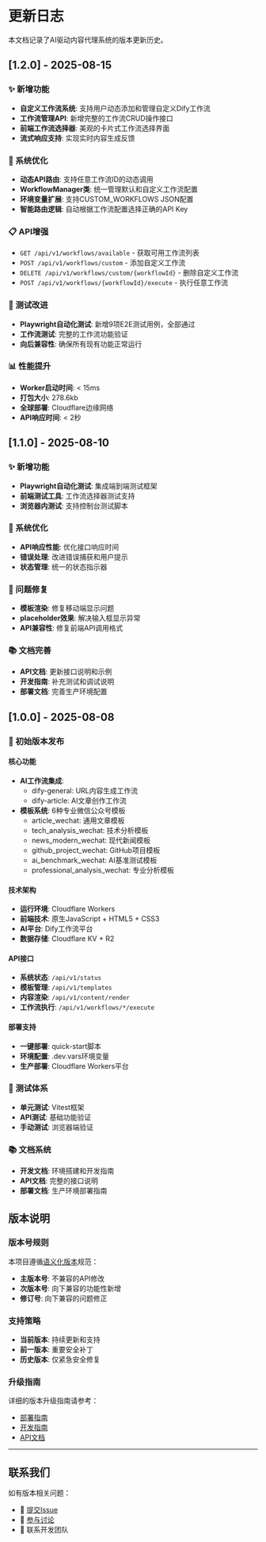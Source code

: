 # 更新日志

本文档记录了AI驱动内容代理系统的版本更新历史。

## [1.2.0] - 2025-08-15

### ✨ 新增功能
- **自定义工作流系统**: 支持用户动态添加和管理自定义Dify工作流
- **工作流管理API**: 新增完整的工作流CRUD操作接口
- **前端工作流选择器**: 美观的卡片式工作流选择界面
- **流式响应支持**: 实现实时内容生成反馈

### 🔧 系统优化
- **动态API路由**: 支持任意工作流ID的动态调用
- **WorkflowManager类**: 统一管理默认和自定义工作流配置
- **环境变量扩展**: 支持CUSTOM_WORKFLOWS JSON配置
- **智能路由逻辑**: 自动根据工作流配置选择正确的API Key

### 📋 API增强
- `GET /api/v1/workflows/available` - 获取可用工作流列表
- `POST /api/v1/workflows/custom` - 添加自定义工作流
- `DELETE /api/v1/workflows/custom/{workflowId}` - 删除自定义工作流
- `POST /api/v1/workflows/{workflowId}/execute` - 执行任意工作流

### 🧪 测试改进
- **Playwright自动化测试**: 新增9项E2E测试用例，全部通过
- **工作流测试**: 完整的工作流功能验证
- **向后兼容性**: 确保所有现有功能正常运行

### 📊 性能提升
- **Worker启动时间**: < 15ms
- **打包大小**: 278.6kb
- **全球部署**: Cloudflare边缘网络
- **API响应时间**: < 2秒

## [1.1.0] - 2025-08-10

### ✨ 新增功能
- **Playwright自动化测试**: 集成端到端测试框架
- **前端测试工具**: 工作流选择器测试支持
- **浏览器内测试**: 支持控制台测试脚本

### 🔧 系统优化
- **API响应性能**: 优化接口响应时间
- **错误处理**: 改进错误捕获和用户提示
- **状态管理**: 统一的状态指示器

### 🐛 问题修复
- **模板渲染**: 修复移动端显示问题
- **placeholder效果**: 解决输入框显示异常
- **API兼容性**: 修复前端API调用格式

### 📚 文档完善
- **API文档**: 更新接口说明和示例
- **开发指南**: 补充测试和调试说明
- **部署文档**: 完善生产环境配置

## [1.0.0] - 2025-08-08

### 🎉 初始版本发布

#### 核心功能
- **AI工作流集成**: 
  - dify-general: URL内容生成工作流
  - dify-article: AI文章创作工作流
- **模板系统**: 6种专业微信公众号模板
  - article_wechat: 通用文章模板
  - tech_analysis_wechat: 技术分析模板
  - news_modern_wechat: 现代新闻模板
  - github_project_wechat: GitHub项目模板
  - ai_benchmark_wechat: AI基准测试模板
  - professional_analysis_wechat: 专业分析模板

#### 技术架构
- **运行环境**: Cloudflare Workers
- **前端技术**: 原生JavaScript + HTML5 + CSS3
- **AI平台**: Dify工作流平台
- **数据存储**: Cloudflare KV + R2

#### API接口
- **系统状态**: `/api/v1/status`
- **模板管理**: `/api/v1/templates`
- **内容渲染**: `/api/v1/content/render`
- **工作流执行**: `/api/v1/workflows/*/execute`

#### 部署支持
- **一键部署**: quick-start脚本
- **环境配置**: .dev.vars环境变量
- **生产部署**: Cloudflare Workers平台

### 🧪 测试体系
- **单元测试**: Vitest框架
- **API测试**: 基础功能验证
- **手动测试**: 浏览器端验证

### 📚 文档系统
- **开发文档**: 环境搭建和开发指南
- **API文档**: 完整的接口说明
- **部署文档**: 生产环境部署指南

## 版本说明

### 版本号规则
本项目遵循[语义化版本](https://semver.org/lang/zh-CN/)规范：
- **主版本号**: 不兼容的API修改
- **次版本号**: 向下兼容的功能性新增
- **修订号**: 向下兼容的问题修正

### 支持策略
- **当前版本**: 持续更新和支持
- **前一版本**: 重要安全补丁
- **历史版本**: 仅紧急安全修复

### 升级指南
详细的版本升级指南请参考：
- [部署指南](DEPLOYMENT.md)
- [开发指南](DEVELOPMENT.md)
- [API文档](API.md)

---

## 联系我们

如有版本相关问题：
- 🐛 [提交Issue](https://github.com/ameureka/ai-driven-content-agent/issues)
- 💬 [参与讨论](https://github.com/ameureka/ai-driven-content-agent/discussions)
- 📧 联系开发团队